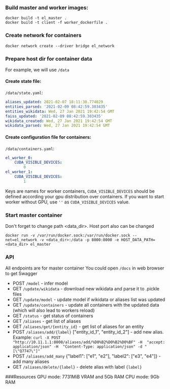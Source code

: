 ### Build master and worker images:
```shell
docker build -t el_master .
docker build -t client -f worker_dockerfile .
```

### Create network for containers
```shell
docker network create --driver bridge el_network
```

### Prepare host dir for container data
For example, we will use `/data`
#### Create state file:
`/data/state.yaml`:
```yaml 
aliases_updated: 2021-02-07 18:11:30.774029
entities_parsed: '2021-02-09 08:42:59.303435'
entities_wikidata: Wed, 27 Jan 2021 19:42:54 GMT
faiss_updated: '2021-02-09 08:42:59.303435'
wikidata_created: Wed, 27 Jan 2021 19:42:54 GMT
wikidata_parsed: Wed, 27 Jan 2021 19:42:54 GMT
```
#### Create configuration file for containers:
`/data/containers.yaml`:
```yaml
el_worker_0:
    CUDA_VISIBLE_DEVICES:
        0
el_worker_1:
    CUDA_VISIBLE_DEVICES:
        1
```
Keys are names for worker containers, `CUDA_VISIBLE_DEVICES` should be defined according your gpu distribution over
containers. If you want to start worker without GPU, use `''` as `CUDA_VISIBLE_DEVICES` value.

### Start master container
Don't forget to change path <data_dir>. Host port also can be changed
```shell
docker run -v /var/run/docker.sock:/var/run/docker.sock --net=el_network -v <data_dir>:/data -p 8000:8000 -e HOST_DATA_PATH=<data_dir> el_master
```

### API
All endpoints are for master container
You could open `/docs` in web browser to get Swagger

* POST `/model` - infer model
* GET `/update/wikidata` - download new wikidata and parse it to .pickle files
* GET `/update/model` - update model if wikidata or aliases list was updated
* GET `/update/containers` - update all containers with the updated data (which will also lead to workers reload)
* GET `/status` - get status of containers
* GET `/aliases` - get list of aliases
* GET `/aliases/get/{entity_id}` - get list of aliases for an entity
* POST `/aliases/add/{label}` ["entity_id_1", "entity_id_2"] - add new alias. Example:
`curl -X POST "http://10.11.1.1:8000/aliases/add/%D0%B2%D0%B2%D0%BF" -H  "accept: application/json" -H  "Content-Type: application/json" -d "[\"Q7747\"]"`
* POST `/aliases/add_many` {"label1": ["e1", "e2"], "label2": ["e3", "e4"]} - add many aliases
* GET `/aliases/delete/{label}` - delete alias with label `{label}`

###Resources
GPU mode: 7731MiB VRAM and 5Gb RAM
CPU mode: 9Gb RAM
